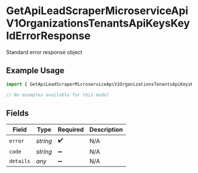 # GetApiLeadScraperMicroserviceApiV1OrganizationsTenantsApiKeysKeyIdErrorResponse

Standard error response object

## Example Usage

```typescript
import { GetApiLeadScraperMicroserviceApiV1OrganizationsTenantsApiKeysKeyIdErrorResponse } from "oppulence-backend-sdk/models/errors";

// No examples available for this model
```

## Fields

| Field              | Type               | Required           | Description        |
| ------------------ | ------------------ | ------------------ | ------------------ |
| `error`            | *string*           | :heavy_check_mark: | N/A                |
| `code`             | *string*           | :heavy_minus_sign: | N/A                |
| `details`          | *any*              | :heavy_minus_sign: | N/A                |